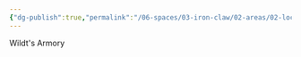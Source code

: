 ```yaml
---
{"dg-publish":true,"permalink":"/06-spaces/03-iron-claw/02-areas/02-location/01-towns-and-cities/01-landmarks/03-wildt/wildt-s-armory/","title":"Wildt's Armory"}
---
```



Wildt's Armory
